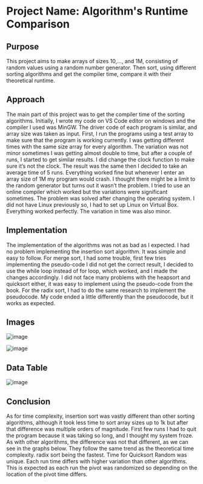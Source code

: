 # Project Name: Algorithm's Runtime Comparison

## Purpose

This project aims to make arrays of sizes 10,..., and 1M, consisting of random values using a random number generator. Then sort, using different sorting algorithms and get the compiler time, compare it with their theoretical runtime.
## Approach

The main part of this project was to get the compiler time of the sorting algorithms.
Initially, I wrote my code on VS Code editor on windows and the compiler I used was MinGW.
The driver code of each program is similar, and array size was taken as input. First, I run the
programs using a test array to make sure that the program is working currently. I was getting
different times with the same size array for every algorithm. The variation was not minor
sometimes I was getting almost double to time, but after a couple of runs, I started to get similar
results. I did change the clock function to make sure it’s not the clock. The result was the same
then I decided to take an average time of 5 runs. Everything worked fine but whenever I enter an
array size of 1M my program would crash. I thought there might be a limit to the random
generator but turns out it wasn’t the problem. I tried to use an online compiler which worked but
the variations were significant sometimes. The problem was solved after changing the operating
system. I did not have Linux previously so, I had to set up Linux on Virtual Box. Everything
worked perfectly. The variation in time was also minor.

## Implementation

The implementation of the algorithms was not as bad as I expected. I had no problem
implementing the insertion sort algorithm. It was simple and easy to follow. For merge sort, I
had some trouble, first few tries implementing the pseudo-code I did not get the correct result, I
decided to use the while loop instead of for loop, which worked, and I made the changes
accordingly. I did not face many problems with the heapsort and quicksort either, it was easy to
implement using the pseudo-code from the book. For the radix sort, I had to do the same research to
implement the pseudocode. My code ended a little differently than the pseudocode, but it works
as expected.

## Images

![image](https://user-images.githubusercontent.com/74393846/188054392-709c1e1a-6aae-48e0-a3be-c1539b9d2dd7.png)

![image](https://user-images.githubusercontent.com/74393846/188054433-907677bc-299b-4715-a566-1678e7011cdc.png)

## Data Table

![image](https://user-images.githubusercontent.com/74393846/188054473-7c4c8e5e-077e-4380-883a-6d65a61a015e.png)

## Conclusion

As for time complexity, insertion sort was vastly different than other sorting algorithms,
although it took less time to sort array sizes up to 1k but after that difference was multiple orders
of magnitude. First few runs I had to quit the program because it was taking so long, and I
thought my system froze. As with other algorithms, the difference was not that different, as we
can see in the graphs below. They follow the same trend as the theoretical time complexity. radix
sort being the fastest. Time for Quicksort Random was unique. Each run time differs with higher
variation than other algorithms. This is expected as each run the pivot was randomized so
depending on the location of the pivot time differs.
